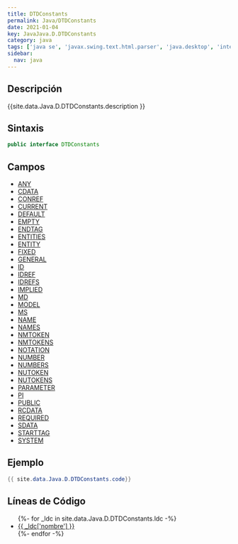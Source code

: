 ```yaml
---
title: DTDConstants
permalink: Java/DTDConstants
date: 2021-01-04
key: JavaJava.D.DTDConstants
category: java
tags: ['java se', 'javax.swing.text.html.parser', 'java.desktop', 'interface java', 'Java 1.0']
sidebar: 
  nav: java
---
```


## Descripción
{{site.data.Java.D.DTDConstants.description }}

## Sintaxis
~~~java
public interface DTDConstants
~~~

## Campos
* [ANY](/Java/DTDConstants/ANY)
* [CDATA](/Java/DTDConstants/CDATA)
* [CONREF](/Java/DTDConstants/CONREF)
* [CURRENT](/Java/DTDConstants/CURRENT)
* [DEFAULT](/Java/DTDConstants/DEFAULT)
* [EMPTY](/Java/DTDConstants/EMPTY)
* [ENDTAG](/Java/DTDConstants/ENDTAG)
* [ENTITIES](/Java/DTDConstants/ENTITIES)
* [ENTITY](/Java/DTDConstants/ENTITY)
* [FIXED](/Java/DTDConstants/FIXED)
* [GENERAL](/Java/DTDConstants/GENERAL)
* [ID](/Java/DTDConstants/ID)
* [IDREF](/Java/DTDConstants/IDREF)
* [IDREFS](/Java/DTDConstants/IDREFS)
* [IMPLIED](/Java/DTDConstants/IMPLIED)
* [MD](/Java/DTDConstants/MD)
* [MODEL](/Java/DTDConstants/MODEL)
* [MS](/Java/DTDConstants/MS)
* [NAME](/Java/DTDConstants/NAME)
* [NAMES](/Java/DTDConstants/NAMES)
* [NMTOKEN](/Java/DTDConstants/NMTOKEN)
* [NMTOKENS](/Java/DTDConstants/NMTOKENS)
* [NOTATION](/Java/DTDConstants/NOTATION)
* [NUMBER](/Java/DTDConstants/NUMBER)
* [NUMBERS](/Java/DTDConstants/NUMBERS)
* [NUTOKEN](/Java/DTDConstants/NUTOKEN)
* [NUTOKENS](/Java/DTDConstants/NUTOKENS)
* [PARAMETER](/Java/DTDConstants/PARAMETER)
* [PI](/Java/DTDConstants/PI)
* [PUBLIC](/Java/DTDConstants/PUBLIC)
* [RCDATA](/Java/DTDConstants/RCDATA)
* [REQUIRED](/Java/DTDConstants/REQUIRED)
* [SDATA](/Java/DTDConstants/SDATA)
* [STARTTAG](/Java/DTDConstants/STARTTAG)
* [SYSTEM](/Java/DTDConstants/SYSTEM)

## Ejemplo
~~~java
{{ site.data.Java.D.DTDConstants.code}}
~~~

## Líneas de Código
<ul>
{%- for _ldc in site.data.Java.D.DTDConstants.ldc -%}
   <li>
       <a href="{{_ldc['url'] }}">{{ _ldc['nombre'] }}</a>
   </li>
{%- endfor -%}
</ul>
